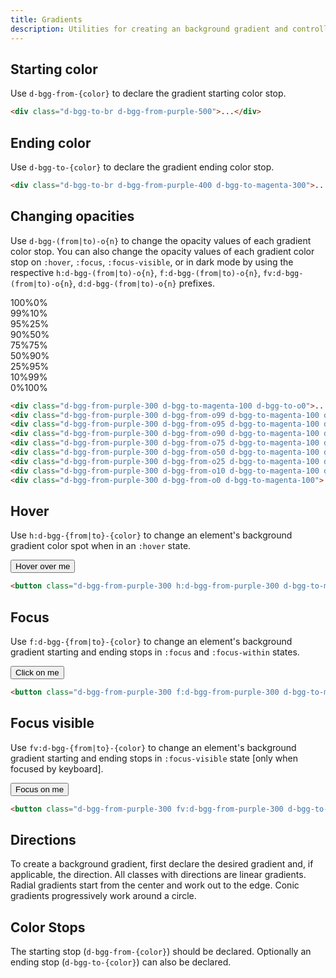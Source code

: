 ```yaml
---
title: Gradients
description: Utilities for creating an background gradient and controlling its stops.
---
```


## Starting color

Use `d-bgg-from-{color}` to declare the gradient starting color stop.

<code-well-header class="d-d-flex d-jc-center d-fd-column d-p24 d-bgc-black-200 d-w100p d-hmn102" custom>
  <div class="d-w100p d-h128 d-bar8 d-bgg-to-br d-bgg-from-purple-500"></div>
</code-well-header>

```html
<div class="d-bgg-to-br d-bgg-from-purple-500">...</div>
```

## Ending color

Use `d-bgg-to-{color}` to declare the gradient ending color stop.

<code-well-header class="d-d-flex d-jc-center d-fd-column d-p24 d-bgc-black-200 d-w100p d-hmn102" custom>
  <div class="d-w100p d-h128 d-bar8 d-bgg-to-br d-bgg-from-magenta-300 d-bgg-to-purple-400"></div>
</code-well-header>

```html
<div class="d-bgg-to-br d-bgg-from-purple-400 d-bgg-to-magenta-300">...</div>
```

## Changing opacities

Use `d-bgg-(from|to)-o{n}` to change the opacity values of each gradient color stop. You can also change the opacity values of each gradient color stop on `:hover`, `:focus`, `:focus-visible`, or in dark mode by using the respective `h:d-bgg-(from|to)-o{n}`, `f:d-bgg-(from|to)-o{n}`, `fv:d-bgg-(from|to)-o{n}`, `d:d-bgg-(from|to)-o{n}` prefixes.

<code-well-header class="d-d-flex d-jc-center d-fd-column d-p24 d-bgc-black-200 d-w100p d-hmn102 d-stack8" custom>
  <div class="d-d-flex d-jc-space-between d-ai-center d-p8 d-w100p d-h48 d-bar8 d-bgg-to-r d-bgg-from-purple-300 d-bgg-to-magenta-100 d-bgg-to-o0 d-fs-300 d-fw-bold d-fc-primary-inverted"><span>100%</span><span>0%</span></div>
  <div class="d-d-flex d-jc-space-between d-ai-center d-p8 d-w100p d-h48 d-bar8 d-bgg-to-r d-bgg-from-purple-300 d-bgg-from-o99 d-bgg-to-magenta-100 d-bgg-to-o10 d-fs-300 d-fw-bold d-fc-primary-inverted"><span>99%</span><span>10%</span></div>
  <div class="d-d-flex d-jc-space-between d-ai-center d-p8 d-w100p d-h48 d-bar8 d-bgg-to-r d-bgg-from-purple-300 d-bgg-from-o95 d-bgg-to-magenta-100 d-bgg-to-o25 d-fs-300 d-fw-bold d-fc-primary-inverted"><span>95%</span><span>25%</span></div>
  <div class="d-d-flex d-jc-space-between d-ai-center d-p8 d-w100p d-h48 d-bar8 d-bgg-to-r d-bgg-from-purple-300 d-bgg-from-o90 d-bgg-to-magenta-100 d-bgg-to-o50 d-fs-300 d-fw-bold d-fc-primary-inverted"><span>90%</span><span>50%</span></div>
  <div class="d-d-flex d-jc-space-between d-ai-center d-p8 d-w100p d-h48 d-bar8 d-bgg-to-r d-bgg-from-purple-300 d-bgg-from-o75 d-bgg-to-magenta-100 d-bgg-to-o75 d-fs-300 d-fw-bold d-fc-primary-inverted"><span>75%</span><span>75%</span></div>
  <div class="d-d-flex d-jc-space-between d-ai-center d-p8 d-w100p d-h48 d-bar8 d-bgg-to-r d-bgg-from-purple-300 d-bgg-from-o50 d-bgg-to-magenta-100 d-bgg-to-o90 d-fs-300 d-fw-bold d-fc-primary-inverted"><span>50%</span><span>90%</span></div>
  <div class="d-d-flex d-jc-space-between d-ai-center d-p8 d-w100p d-h48 d-bar8 d-bgg-to-r d-bgg-from-purple-300 d-bgg-from-o25 d-bgg-to-magenta-100 d-bgg-to-o95 d-fs-300 d-fw-bold d-fc-primary-inverted"><span>25%</span><span>95%</span></div>
  <div class="d-d-flex d-jc-space-between d-ai-center d-p8 d-w100p d-h48 d-bar8 d-bgg-to-r d-bgg-from-purple-300 d-bgg-from-o10 d-bgg-to-magenta-100 d-bgg-to-o99 d-fs-300 d-fw-bold d-fc-primary-inverted"><span>10%</span><span>99%</span></div>
  <div class="d-d-flex d-jc-space-between d-ai-center d-p8 d-w100p d-h48 d-bar8 d-bgg-to-r d-bgg-from-purple-300 d-bgg-from-o0 d-bgg-to-magenta-100 d-fs-300 d-fw-bold d-fc-primary-inverted"><span>0%</span><span>100%</span></div>
</code-well-header>

```html
<div class="d-bgg-from-purple-300 d-bgg-to-magenta-100 d-bgg-to-o0">...</div>
<div class="d-bgg-from-purple-300 d-bgg-from-o99 d-bgg-to-magenta-100 d-bgg-to-o10">...</div>
<div class="d-bgg-from-purple-300 d-bgg-from-o95 d-bgg-to-magenta-100 d-bgg-to-o25">...</div>
<div class="d-bgg-from-purple-300 d-bgg-from-o90 d-bgg-to-magenta-100 d-bgg-to-o50">...</div>
<div class="d-bgg-from-purple-300 d-bgg-from-o75 d-bgg-to-magenta-100 d-bgg-to-o75">...</div>
<div class="d-bgg-from-purple-300 d-bgg-from-o50 d-bgg-to-magenta-100 d-bgg-to-o90">...</div>
<div class="d-bgg-from-purple-300 d-bgg-from-o25 d-bgg-to-magenta-100 d-bgg-to-o95">...</div>
<div class="d-bgg-from-purple-300 d-bgg-from-o10 d-bgg-to-magenta-100 d-bgg-to-o99">...</div>
<div class="d-bgg-from-purple-300 d-bgg-from-o0 d-bgg-to-magenta-100">...</div>
```

## Hover

Use `h:d-bgg-{from|to}-{color}` to change an element's background gradient color spot when in an `:hover` state.

<code-well-header class="d-fl-center d-p24 d-bgc-black-200 d-w100p d-hmn102" custom>
  <button class="d-p16 d-bar4 d-fs-200 d-fc-primary-inverted d-bgg-to-r d-bgg-from-purple-300 h:d-bgg-from-purple-300 d-bgg-to-magenta-100 h:d-bgg-to-magenta-300 d-baw0">Hover over me</button>
</code-well-header>

```html
<button class="d-bgg-from-purple-300 h:d-bgg-from-purple-300 d-bgg-to-magenta-100 h:d-bgg-to-magenta-300">...</button>
```

## Focus

Use `f:d-bgg-{from|to}-{color}` to change an element's background gradient starting and ending stops in `:focus` and `:focus-within` states.

<code-well-header class="d-fl-center d-p24 d-bgc-black-200 d-w100p d-hmn102" custom>
  <button class="d-p16 d-bar4 d-fs-200 d-fc-primary-inverted d-bgg-to-r d-bgg-from-purple-300 f:d-bgg-from-purple-300 d-bgg-to-magenta-100 f:d-bgg-to-purple-500 d-baw0">Click on me</button>
</code-well-header>

```html
<button class="d-bgg-from-purple-300 f:d-bgg-from-purple-300 d-bgg-to-magenta-100 f:d-bgg-to-purple-500">...</button>
```

## Focus visible

Use `fv:d-bgg-{from|to}-{color}` to change an element's background gradient starting and ending stops in `:focus-visible` state [only when focused by keyboard].

<code-well-header class="d-fl-center d-p24 d-bgc-black-200 d-w100p d-hmn102" custom>
  <button class="d-p16 d-bar4 d-fs-200 d-fc-primary-inverted d-bgg-to-r d-bgg-from-purple-300 fv:d-bgg-from-purple-300 d-bgg-to-magenta-100 fv:d-bgg-to-purple-500 d-baw0">Focus on me</button>
</code-well-header>

```html
<button class="d-bgg-from-purple-300 fv:d-bgg-from-purple-300 d-bgg-to-magenta-100 fv:d-bgg-to-purple-500">...</button>
```

<script setup>
  import { gradients } from '@data/backgrounds.json';
  import colors from '@data/colors.json';
</script>

## Directions

To create a background gradient, first declare the desired gradient and, if applicable, the direction. All classes with directions are linear gradients. Radial gradients start from the center and work out to the edge. Conic gradients progressively work around a circle.

<utility-class-table>
  <template #content>
    <tbody>
      <tr v-for="{ className, output } in gradients">
          <th scope="row" class="d-ff-mono d-fc-purple-400 d-fw-normal d-fs-100">.d-bgg-{{ className }}</th>
          <td class="d-ff-mono d-fs-100">
            background-image: {{ output }}
            <span v-if="!['unset', 'none'].includes(className)"> var(--bgg-stops)) </span>
            !important;
          </td>
      </tr>
    </tbody>
  </template>
</utility-class-table>

## Color Stops

The starting stop (`d-bgg-from-{color}`) should be declared. Optionally an ending stop (`d-bgg-to-{color}`) can also be declared.

<div class="d-h464 d-of-y-scroll d-bb d-bc-black-200">
<utility-class-table>
 <template #content>
        <div v-for="direction in ['from', 'to']" style="display: contents">
          <tbody v-for="{ color, stops } in colors">
              <tr v-for="{ stop } in stops">
                  <th scope="row" class="d-ff-mono d-fc-purple-400 d-fw-normal d-fs-100">.d-bgg-{{ direction }}-{{ color }}-{{ stop }}</th>
                  <td>
                      <div class="d-d-flex d-jc-space-between d-ai-center">
                          <div class="d-fl-grow1 d-ff-mono d-fs-100">
                              <span v-if="direction === 'from'">
                                --bgg-from-opacity: 100%;<br/>
                                --bgg-from: hsla(var(--{{ color }}-{{ stop }}-h) var(--{{ color }}-{{ stop }}-s) var(--{{ color }}-{{ stop }}-l) / var(----bgg-from-opacity)) !important;<br/>
                                --bgg-to: hsla(var(--{{ color }}-{{ stop }}-h) var(--{{ color }}-{{ stop }}-s) var(--{{ color }}-{{ stop }}-l) / 0%) !important;
                              </span>
                              <span v-else-if="direction === 'to'">
                                --bgg-to-opacity: 100%;<br/>
                                --bgg-to: hsla(var(--{{ color }}-{{ stop }}-h) var(--{{ color }}-{{ stop }}-s) var(--{{ color }}-{{ stop }}-l) / var(--bgg-to-opacity)) !important;
                              </span>
                          </div>
                          <div
                            class="d-fl-shrink0 d-m4 d-ml16 d-h32 d-w64 d-bar4 d-bgg-to-r d-bgg-from-black-100"
                            :class="[`d-bgg-${direction}-${color}-${stop}`]"
                          >
                          </div>
                      </div>
                  </td>
              </tr>
          </tbody>
        </div>
    </template>
  </utility-class-table>
</div>
